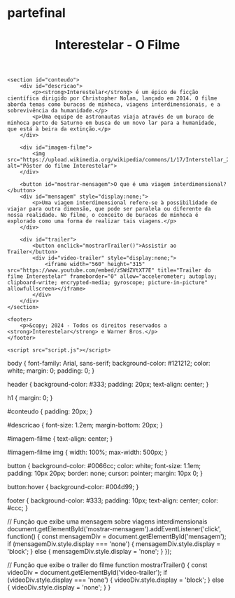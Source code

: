# partefinal

<!DOCTYPE html>
<html lang="pt-br">
<head>
    <meta charset="UTF-8">
    <meta name="viewport" content="width=device-width, initial-scale=1.0">
    <title>Interestelar - Filme</title>
    <link rel="stylesheet" href="style.css">
</head>
<body>
    <header>
        <h1>Interestelar - O Filme</h1>
    </header>
 
    <section id="conteudo">
        <div id="descricao">
            <p><strong>Interestelar</strong> é um épico de ficção científica dirigido por Christopher Nolan, lançado em 2014. O filme aborda temas como buracos de minhoca, viagens interdimensionais, e a sobrevivência da humanidade.</p>
            <p>Uma equipe de astronautas viaja através de um buraco de minhoca perto de Saturno em busca de um novo lar para a humanidade, que está à beira da extinção.</p>
        </div>
        
        <div id="imagem-filme">
            <img src="https://upload.wikimedia.org/wikipedia/commons/1/17/Interstellar_2014_film_poster.jpg" alt="Pôster do filme Interestelar">
        </div>

        <button id="mostrar-mensagem">O que é uma viagem interdimensional?</button>
        <div id="mensagem" style="display:none;">
            <p>Uma viagem interdimensional refere-se à possibilidade de viajar para outra dimensão, que pode ser paralela ou diferente da nossa realidade. No filme, o conceito de buracos de minhoca é explorado como uma forma de realizar tais viagens.</p>
        </div>

        <div id="trailer">
            <button onclick="mostrarTrailer()">Assistir ao Trailer</button>
            <div id="video-trailer" style="display:none;">
                <iframe width="560" height="315" src="https://www.youtube.com/embed/zSWdZVtXT7E" title="Trailer do filme Interestelar" frameborder="0" allow="accelerometer; autoplay; clipboard-write; encrypted-media; gyroscope; picture-in-picture" allowfullscreen></iframe>
            </div>
        </div>
    </section>

    <footer>
        <p>&copy; 2024 - Todos os direitos reservados a <strong>Interestelar</strong> e Warner Bros.</p>
    </footer>

    <script src="script.js"></script>
</body>
</html> 

body {
    font-family: Arial, sans-serif;
    background-color: #121212;
    color: white;
    margin: 0;
    padding: 0;
}

header {
    background-color: #333;
    padding: 20px;
    text-align: center;
}

h1 {
    margin: 0;
}

#conteudo {
    padding: 20px;
}

#descricao {
    font-size: 1.2em;
    margin-bottom: 20px;
}

#imagem-filme {
    text-align: center;
}

#imagem-filme img {
    width: 100%;
    max-width: 500px;
}

button {
    background-color: #0066cc;
    color: white;
    font-size: 1.1em;
    padding: 10px 20px;
    border: none;
    cursor: pointer;
    margin: 10px 0;
}

button:hover {
    background-color: #004d99;
}

footer {
    background-color: #333;
    padding: 10px;
    text-align: center;
    color: #ccc;
}


// Função que exibe uma mensagem sobre viagens interdimensionais
document.getElementById('mostrar-mensagem').addEventListener('click', function() {
    const mensagemDiv = document.getElementById('mensagem');
    if (mensagemDiv.style.display === 'none') {
        mensagemDiv.style.display = 'block';
    } else {
        mensagemDiv.style.display = 'none';
    }
});

// Função que exibe o trailer do filme
function mostrarTrailer() {
    const videoDiv = document.getElementById('video-trailer');
    if (videoDiv.style.display === 'none') {
        videoDiv.style.display = 'block';
    } else {
        videoDiv.style.display = 'none';
    }
}


